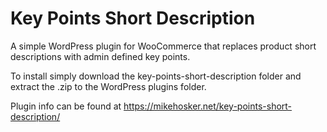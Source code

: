 # Key Points Short Description
A simple WordPress plugin for WooCommerce that replaces product short descriptions with admin defined key points.

To install simply download the key-points-short-description folder and extract the .zip to the WordPress plugins folder.

Plugin info can be found at https://mikehosker.net/key-points-short-description/
